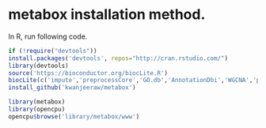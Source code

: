 # metabox installation method.

In R, run following code.

```r
if (!require("devtools"))
install.packages('devtools', repos="http://cran.rstudio.com/")
library(devtools)
source('https://bioconductor.org/biocLite.R')
biocLite(c('impute','preprocessCore','GO.db','AnnotationDbi','WGCNA','piano','qpgraph','BioNet'))
install_github('kwanjeeraw/metabox')

library(metabox)
library(opencpu)
opencpu$browse('library/metabox/www')
```
